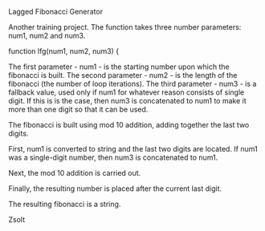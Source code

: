 Lagged Fibonacci Generator

Another training project. The function takes three number parameters: num1, num2 and num3.

function lfg(num1, num2, num3) {

The first parameter - num1 - is the starting number upon which the fibonacci is built. The second parameter - num2 - is the length of the fibonacci (the number of loop iterations). The third parameter - num3 - is a fallback value, used only if num1 for whatever reason consists of single digit. If this is is the case, then num3 is concatenated to num1 to make it more than one digit so that it can be used.

The fibonacci is built using mod 10 addition, adding together the last two digits. 

First, num1 is converted to string and the last two digits are located. If num1 was a single-digit number, then num3 is concatenated to num1.

Next, the mod 10 addition is carried out.

Finally, the resulting number is placed after the current last digit.

The resulting fibonacci is a string.

Zsolt
